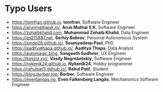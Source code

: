 # Typo Users

- https://tomfran.github.io, **tomfran**, Software Engineer
- https://arunmathaisk.in/,  **Arun Mathai S K**, Software Engineer
- https://zohaibkhalid.com,  **Muhammad Zohaib Khalid**, Data Engineer
- https://as215887.net, **Serhiy Bobrov**, Personal Autonomous System
- https://smdp26.github.io/, **Soumyadeep Paul**, PhD
- https://aadityathapa.github.io/, **Aaditya Thapa**, Data Analyst
- https://automagic.blog, **Sangeeth Sudheer**, UX Engineer
- https://kmiziz.xyz, **Vasily Negrebetskiy**, Software Engineer
- https://nykenik24.github.io, **Nykenik24**, Hobby programmer
- https://rahulpat1l.github.io/, **Rahul Patil**, Student
- https://blog.borber.top, **Borber**, Software Engineer
- https://evenlangas.no, **Even Falkenberg Langås**, Mechatronics Software Engineer
